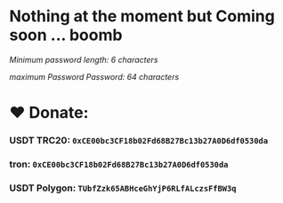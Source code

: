 # Nothing at the moment but Coming soon ... boomb

*Minimum password length: 6 characters*

*maximum Password Password: 64 characters*

# ❤️ Donate:
### USDT TRC20: `0xCE00bc3CF18b02Fd68B27Bc13b27A0D6df0530da`
### tron: `0xCE00bc3CF18b02Fd68B27Bc13b27A0D6df0530da`
### USDT Polygon: `TUbfZzk65ABHceGhYjP6RLfALczsFfBW3q`
